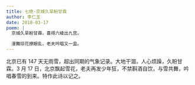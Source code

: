 ```yaml
---
title: 七绝·京城久旱盼甘霖
author: 李仁玉
date: 2018-03-17
poem: |
  京城久旱盼甘霖，喜得六棱出九宫。

  漫舞琼花撩眼乱，老夫吟唱又一盅。
---
```


北京已有 147 天无雨雪，超出同期的气象记录。大地干涸，人心烦躁，久盼甘霖。3 月 17 日，北京飘起雪花，老夫再发少年狂，不禁斟酒自饮，与雪共舞，吟唱春雪的到来。特作此诗以记之。
